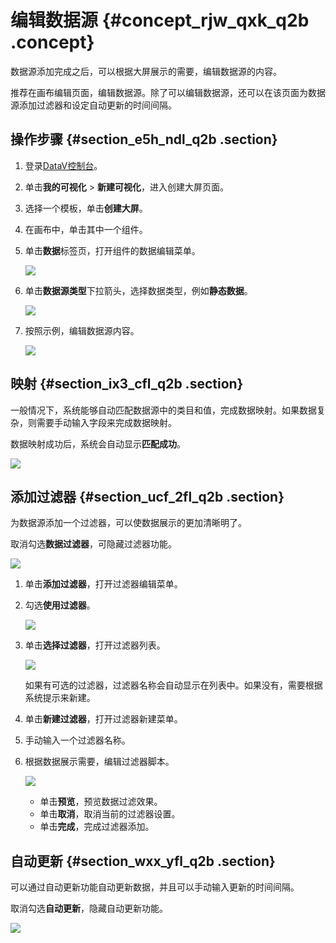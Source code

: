# 编辑数据源 {#concept_rjw_qxk_q2b .concept}

数据源添加完成之后，可以根据大屏展示的需要，编辑数据源的内容。

推荐在画布编辑页面，编辑数据源。除了可以编辑数据源，还可以在该页面为数据源添加过滤器和设定自动更新的时间间隔。

## 操作步骤 {#section_e5h_ndl_q2b .section}

1.  登录[DataV控制台](https://datav.aliyun.com/)。
2.  单击**我的可视化** \> **新建可视化**，进入创建大屏页面。
3.  选择一个模板，单击**创建大屏**。
4.  在画布中，单击其中一个组件。
5.  单击**数据**标签页，打开组件的数据编辑菜单。

    ![](http://static-aliyun-doc.oss-cn-hangzhou.aliyuncs.com/assets/img/16544/15343204587976_zh-CN.png)

6.  单击**数据源类型**下拉箭头，选择数据类型，例如**静态数据**。

    ![](http://static-aliyun-doc.oss-cn-hangzhou.aliyuncs.com/assets/img/16544/15343204587978_zh-CN.png)

7.  按照示例，编辑数据源内容。

    ![](http://static-aliyun-doc.oss-cn-hangzhou.aliyuncs.com/assets/img/16544/15343204587980_zh-CN.png)


## 映射 {#section_ix3_cfl_q2b .section}

一般情况下，系统能够自动匹配数据源中的类目和值，完成数据映射。如果数据复杂，则需要手动输入字段来完成数据映射。

数据映射成功后，系统会自动显示**匹配成功**。

![](http://static-aliyun-doc.oss-cn-hangzhou.aliyuncs.com/assets/img/16544/15343204587982_zh-CN.png)

## 添加过滤器 {#section_ucf_2fl_q2b .section}

为数据源添加一个过滤器，可以使数据展示的更加清晰明了。

取消勾选**数据过滤器**，可隐藏过滤器功能。

![](http://static-aliyun-doc.oss-cn-hangzhou.aliyuncs.com/assets/img/16544/15343204587983_zh-CN.png)

1.  单击**添加过滤器**，打开过滤器编辑菜单。
2.  勾选**使用过滤器**。

    ![](http://static-aliyun-doc.oss-cn-hangzhou.aliyuncs.com/assets/img/16544/15343204587984_zh-CN.png)

3.  单击**选择过滤器**，打开过滤器列表。

    ![](http://static-aliyun-doc.oss-cn-hangzhou.aliyuncs.com/assets/img/16544/15343204587985_zh-CN.png)

    如果有可选的过滤器，过滤器名称会自动显示在列表中。如果没有，需要根据系统提示来新建。

4.  单击**新建过滤器**，打开过滤器新建菜单。
5.  手动输入一个过滤器名称。
6.  根据数据展示需要，编辑过滤器脚本。

    ![](http://static-aliyun-doc.oss-cn-hangzhou.aliyuncs.com/assets/img/16544/15343204587986_zh-CN.png)

    -   单击**预览**，预览数据过滤效果。
    -   单击**取消**，取消当前的过滤器设置。
    -   单击**完成**，完成过滤器添加。

## 自动更新 {#section_wxx_yfl_q2b .section}

可以通过自动更新功能自动更新数据，并且可以手动输入更新的时间间隔。

取消勾选**自动更新**，隐藏自动更新功能。

![](http://static-aliyun-doc.oss-cn-hangzhou.aliyuncs.com/assets/img/16544/15343204587987_zh-CN.png)

